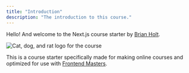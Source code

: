 ```yaml
---
title: "Introduction"
description: "The introduction to this course."
---
```


Hello! And welcome to the Next.js course starter by [Brian Holt][twitter].

![Cat, dog, and rat logo for the course](./images/BRAND-WHearts.png)

This is a course starter specifically made for making online courses and optimized for use with [Frontend Masters][fem].

[twitter]: https://twitter.com/holtbt
[fem]: https://www.frontendmasters.com
